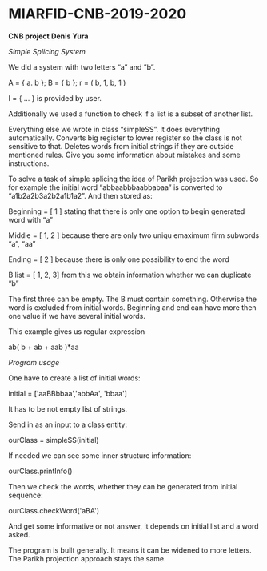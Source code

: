 # MIARFID-CNB-2019-2020
**CNB project**
**Denis Yura**

*Simple Splicing System*

We did a system with two letters “a” and ”b”. 

A = { a. b }; B = { b }; r = ( b,  1, b, 1 ) 

I = { … } is provided by user. 

Additionally we used a function to check if a list is a subset of another list.

Everything else we wrote in class “simpleSS”. It does everything automatically. Converts big register to lower register so the class is not sensitive to that. Deletes words from initial strings if they are outside mentioned rules. Give you some information about mistakes and some instructions. 

To solve a task of simple splicing the idea of Parikh projection was used. So for example the initial word “abbaabbbaabbabaa” is converted to “a1b2a2b3a2b2a1b1a2”. And then stored as: 

Beginning = [ 1 ] stating that there is only one option to begin generated word with “a” 

Middle = [ 1, 2 ] because there are only two uniqu emaximum firm subwords “a”, “aa” 

Ending = [ 2 ] because there is only one possibility to end the word 

B list = [ 1, 2, 3] from this we obtain information whether we can duplicate “b” 

The first three can be empty. The B must contain something. Otherwise the word is excluded from initial words. Beginning and end can have more then one value if we have several initial words. 

This example gives us regular expression 

ab( b + ab + aab )*aa 

*Program usage*

One have to create a list of initial words: 

initial = ['aaBBbbaa','abbAa', 'bbaa'] 

It has to be not empty list of strings. 

Send in as an input to a class entity: 

ourClass = simpleSS(initial) 

If needed we can see some inner structure information: 

ourClass.printInfo() 

Then we check the words, whether they can be generated from initial sequence: 

ourClass.checkWord('aBA') 

And get some informative or not answer, it depends on initial list and a word asked. 

The program is built generally. It means it can be widened to more letters. The Parikh projection approach stays the same. 
